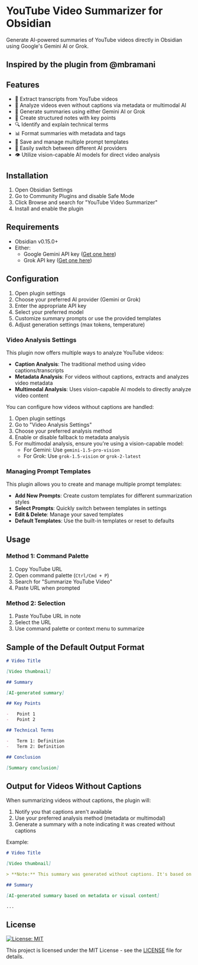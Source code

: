 # YouTube Video Summarizer for Obsidian

Generate AI-powered summaries of YouTube videos directly in Obsidian using Google's Gemini AI or Grok.

## Inspired by the plugin from @mbramani


## Features

-   🎥 Extract transcripts from YouTube videos
-   🧠 Analyze videos even without captions via metadata or multimodal AI
-   🤖 Generate summaries using either Gemini AI or Grok
-   📝 Create structured notes with key points
-   🔍 Identify and explain technical terms
-   📊 Format summaries with metadata and tags
-   💾 Save and manage multiple prompt templates
-   🔄 Easily switch between different AI providers
-   👁️ Utilize vision-capable AI models for direct video analysis

## Installation

1. Open Obsidian Settings
2. Go to Community Plugins and disable Safe Mode
3. Click Browse and search for "YouTube Video Summarizer"
4. Install and enable the plugin

## Requirements

-   Obsidian v0.15.0+
-   Either:
    -   Google Gemini API key ([Get one here](https://aistudio.google.com/app/apikey))
    -   Grok API key ([Get one here](https://www.grok.com/))

## Configuration

1. Open plugin settings
2. Choose your preferred AI provider (Gemini or Grok)
3. Enter the appropriate API key
4. Select your preferred model
5. Customize summary prompts or use the provided templates
6. Adjust generation settings (max tokens, temperature)

### Video Analysis Settings

This plugin now offers multiple ways to analyze YouTube videos:

- **Caption Analysis**: The traditional method using video captions/transcripts
- **Metadata Analysis**: For videos without captions, extracts and analyzes video metadata
- **Multimodal Analysis**: Uses vision-capable AI models to directly analyze video content

You can configure how videos without captions are handled:

1. Open plugin settings
2. Go to "Video Analysis Settings"
3. Choose your preferred analysis method
4. Enable or disable fallback to metadata analysis
5. For multimodal analysis, ensure you're using a vision-capable model:
   - For Gemini: Use `gemini-1.5-pro-vision`
   - For Grok: Use `grok-1.5-vision` or `grok-2-latest`

### Managing Prompt Templates

This plugin allows you to create and manage multiple prompt templates:

- **Add New Prompts**: Create custom templates for different summarization styles
- **Select Prompts**: Quickly switch between templates in settings
- **Edit & Delete**: Manage your saved templates
- **Default Templates**: Use the built-in templates or reset to defaults

## Usage

### Method 1: Command Palette

1. Copy YouTube URL
2. Open command palette (`Ctrl/Cmd + P`)
3. Search for "Summarize YouTube Video"
4. Paste URL when prompted

### Method 2: Selection

1. Paste YouTube URL in note
2. Select the URL
3. Use command palette or context menu to summarize

## Sample of the Default Output Format

```markdown
# Video Title

[Video thumbnail]

## Summary

[AI-generated summary]

## Key Points

-   Point 1
-   Point 2

## Technical Terms

-   Term 1: Definition
-   Term 2: Definition

## Conclusion

[Summary conclusion]
```

## Output for Videos Without Captions

When summarizing videos without captions, the plugin will:

1. Notify you that captions aren't available
2. Use your preferred analysis method (metadata or multimodal)
3. Generate a summary with a note indicating it was created without captions

Example:
```markdown
# Video Title

[Video thumbnail]

> **Note:** This summary was generated without captions. It's based on video metadata and AI analysis.

## Summary

[AI-generated summary based on metadata or visual content]

...
```

## License

[![License: MIT](https://img.shields.io/badge/License-MIT-yellow.svg)](https://opensource.org/licenses/MIT)

This project is licensed under the MIT License - see the [LICENSE](LICENSE) file for details.
